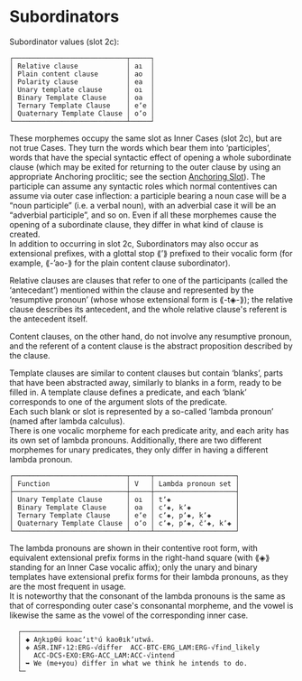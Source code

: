 # Subordinators

  
Subordinator values (slot 2c):  
```  
┌────────────────────────────┬─────┐  
│ Relative clause            │ aı  │  
│ Plain content clause       │ ao  │  
│ Polarity clause            │ ea  │  
│ Unary template clause      │ oı  │  
│ Binary Template Clause     │ oa  │  
│ Ternary Template Clause    │ eʼe │  
│ Quaternary Template Clause │ oʼo │  
└────────────────────────────┴─────┘  
```  
  
These morphemes occupy the same slot as Inner Cases (slot 2c), but are not true Cases. They turn the words which bear them into ‘participles’, words that have the special syntactic effect of opening a whole subordinate clause (which may be exited for returning to the outer clause by using an appropriate Anchoring proclitic; see the section [Anchoring Slot](../anchoring-slot.md)). The participle can assume any syntactic roles which normal contentives can assume via outer case inflection: a participle bearing a noun case will be a “noun participle” (i.e. a verbal noun), with an adverbial case it will be an “adverbial participle”, and so on. Even if all these morphemes cause the opening of a subordinate clause, they differ in what kind of clause is created.  
In addition to occurring in slot 2c, Subordinators may also occur as extensional prefixes, with a glottal stop ⟪ʼ⟫ prefixed to their vocalic form (for example, ⟪-ʼao-⟫ for the plain content clause subordinator).  
  
Relative clauses are clauses that refer to one of the participants (called the ‘antecedant’) mentioned within the clause and represented by the ‘resumptive pronoun’ (whose whose extensional form is ⟪-t◈-⟫); the relative clause describes its antecedent, and the whole relative clause's referent is the antecedent itself.  
  
Content clauses, on the other hand, do not involve any resumptive pronoun, and the referent of a content clause is the abstract proposition described by the clause.  
  
Template clauses are similar to content clauses but contain ‘blanks’, parts that have been abstracted away, similarly to blanks in a form, ready to be filled in. A template clause defines a predicate, and each ‘blank’ corresponds to one of the argument slots of the predicate.  
Each such blank or slot is represented by a so-called ‘lambda pronoun’ (named after lambda calculus).  
There is one vocalic morpheme for each predicate arity, and each arity has its own set of lambda pronouns. Additionally, there are two different morphemes for unary predicates, they only differ in having a different lambda pronoun.  
  
```  
┌────────────────────────────┬─────┬────────────────────┐  
│ Function                   │ V   │ Lambda pronoun set │  
├────────────────────────────┼─────┼────────────────────┤  
│ Unary Template Clause      │ oı  │ tʼ◈                │  
│ Binary Template Clause     │ oa  │ cʼ◈, kʼ◈           │  
│ Ternary Template Clause    │ eʼe │ cʼ◈, pʼ◈, kʼ◈      │  
│ Quaternary Template Clause │ oʼo │ cʼ◈, pʼ◈, čʼ◈, kʼ◈ │  
└────────────────────────────┴─────┴────────────────────┘  
```  
  
The lambda pronouns are shown in their contentive root form, with equivalent extensional prefix forms in the right-hand square (with ⟪◈⟫ standing for an Inner Case vocalic affix); only the unary and binary templates have extensional prefix forms for their lambda pronouns, as they are the most frequent in usage.  
It is noteworthy that the consonant of the lambda pronouns is the same as that of corresponding outer case's consonantal morpheme, and the vowel is likewise the same as the vowel of the corresponding inner case.  
  
```  
  ┌───────────────  
  │ ◆ Aŋkıpθú koacʼıtʰú kaoθıkʼutwá.  
  │ ❖ ASR.INF꞊12:ERG-√differ  ACC-BTC-ERG_LAM:ERG-√find_likely  
  │   ACC-DCS꞊EXO:ERG-ACC_LAM:ACC-√intend  
  │ ➥ We (me+you) differ in what we think he intends to do.  
  └─  
```  
  

